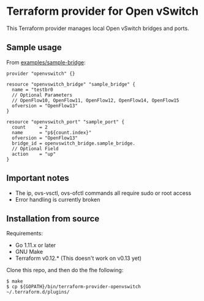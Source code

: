 # Terraform provider for Open vSwitch

This Terraform provider manages local Open vSwitch bridges and ports.


## Sample usage

From [examples/sample-bridge](./examples/sample-bridge/):

```
provider "openvswitch" {}

resource "openvswitch_bridge" "sample_bridge" {
  name = "testbr0
  // Optional Parameters
  // OpenFlow10, OpenFlow11, OpenFlow12, OpenFlow14, OpenFlow15
  ofversion = "OpenFlow13"
}

resource "openvswitch_port" "sample_port" {
  count     = 2
  name      = "p${count.index}"
  ofversion = "OpenFlow13"
  bridge_id = openvswitch_bridge.sample_bridge.
  // Optional Field
  action	= "up"
}
```

## Important notes
- The ip, ovs-vsctl, ovs-ofctl commands all require sudo or root access
- Error handling is currently broken

## Installation from source

Requirements:

* Go 1.11.x or later
* GNU Make
* Terraform v0.12.* (This doesn't work on v0.13 yet)

Clone this repo, and then do the fhe following:

```
$ make
$ cp ${GOPATH}/bin/terraform-provider-openvswitch ~/.terraform.d/plugins/
```
